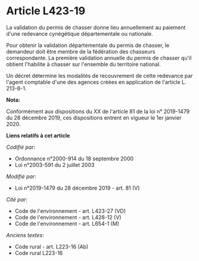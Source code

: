 # Article L423-19

La validation du permis de chasser donne lieu annuellement au paiement d'une redevance cynégétique départementale ou
nationale.

Pour obtenir la validation départementale du permis de chasser, le demandeur doit être membre de la fédération des chasseurs
correspondante. La première validation annuelle du permis de chasser qu'il obtient l'habilite à chasser sur l'ensemble du
territoire national.

Un décret détermine les modalités de recouvrement de cette redevance par l'agent comptable d'une des agences créées en
application de l'article L. 213-8-1.

**Nota:**

Conformément aux dispositions du XX de l'article 81 de la loi n° 2019-1479 du 28 décembre 2019, ces dispositions entrent en
vigueur le 1er janvier 2020.

**Liens relatifs à cet article**

_Codifié par_:

  - Ordonnance n°2000-914 du 18 septembre 2000
  - Loi n°2003-591 du 2 juillet 2003

_Modifié par_:

  - Loi n°2019-1479 du 28 décembre 2019 - art. 81 (V)

_Cité par_:

  - Code de l'environnement - art. L423-27 (VD)
  - Code de l'environnement - art. L428-12 (V)
  - Code de l'environnement - art. L654-1 (M)

_Anciens textes_:

  - Code rural - art. L223-16 (Ab)
  - Code rural L223-16
